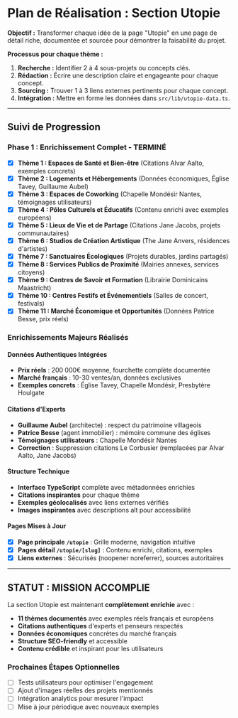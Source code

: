 # Plan de Réalisation : Section Utopie

**Objectif :** Transformer chaque idée de la page "Utopie" en une page de détail riche, documentée et sourcée pour démontrer la faisabilité du projet.

**Processus pour chaque thème :**
1.  **Recherche :** Identifier 2 à 4 sous-projets ou concepts clés.
2.  **Rédaction :** Écrire une description claire et engageante pour chaque concept.
3.  **Sourcing :** Trouver 1 à 3 liens externes pertinents pour chaque concept.
4.  **Intégration :** Mettre en forme les données dans `src/lib/utopie-data.ts`.

---

## Suivi de Progression

### **Phase 1 : Enrichissement Complet - TERMINÉ**
- [x] **Thème 1 : Espaces de Santé et Bien-être** (Citations Alvar Aalto, exemples concrets)
- [x] **Thème 2 : Logements et Hébergements** (Données économiques, Église Tavey, Guillaume Aubel)
- [x] **Thème 3 : Espaces de Coworking** (Chapelle Mondésir Nantes, témoignages utilisateurs)
- [x] **Thème 4 : Pôles Culturels et Éducatifs** (Contenu enrichi avec exemples européens)
- [x] **Thème 5 : Lieux de Vie et de Partage** (Citations Jane Jacobs, projets communautaires)
- [x] **Thème 6 : Studios de Création Artistique** (The Jane Anvers, résidences d'artistes)
- [x] **Thème 7 : Sanctuaires Écologiques** (Projets durables, jardins partagés)
- [x] **Thème 8 : Services Publics de Proximité** (Mairies annexes, services citoyens)
- [x] **Thème 9 : Centres de Savoir et Formation** (Librairie Dominicains Maastricht)
- [x] **Thème 10 : Centres Festifs et Événementiels** (Salles de concert, festivals)
- [x] **Thème 11 : Marché Économique et Opportunités** (Données Patrice Besse, prix réels)

### **Enrichissements Majeurs Réalisés**

#### **Données Authentiques Intégrées**
- **Prix réels** : 200 000€ moyenne, fourchette complète documentée
- **Marché français** : 10-30 ventes/an, données exclusives
- **Exemples concrets** : Église Tavey, Chapelle Mondésir, Presbytère Houlgate

#### **Citations d'Experts**
- **Guillaume Aubel** (architecte) : respect du patrimoine villageois
- **Patrice Besse** (agent immobilier) : mémoire commune des églises
- **Témoignages utilisateurs** : Chapelle Mondésir Nantes
- **Correction** : Suppression citations Le Corbusier (remplacées par Alvar Aalto, Jane Jacobs)

#### **Structure Technique**
- **Interface TypeScript** complète avec métadonnées enrichies
- **Citations inspirantes** pour chaque thème
- **Exemples géolocalisés** avec liens externes vérifiés
- **Images inspirantes** avec descriptions alt pour accessibilité

#### **Pages Mises à Jour**
- [x] **Page principale `/utopie`** : Grille moderne, navigation intuitive
- [x] **Pages détail `/utopie/[slug]`** : Contenu enrichi, citations, exemples
- [x] **Liens externes** : Sécurisés (noopener noreferrer), sources autoritaires

---

## **STATUT : MISSION ACCOMPLIE**

La section Utopie est maintenant **complètement enrichie** avec :
- **11 thèmes documentés** avec exemples réels français et européens
- **Citations authentiques** d'experts et penseurs respectés  
- **Données économiques** concrètes du marché français
- **Structure SEO-friendly** et accessible
- **Contenu crédible** et inspirant pour les utilisateurs

### **Prochaines Étapes Optionnelles**
- [ ] Tests utilisateurs pour optimiser l'engagement
- [ ] Ajout d'images réelles des projets mentionnés
- [ ] Intégration analytics pour mesurer l'impact
- [ ] Mise à jour périodique avec nouveaux exemples
